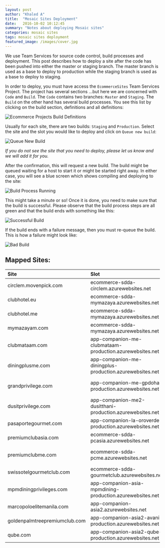 ```yaml
---
layout: post
author: "Khaled A"
title:  "Mosaic Sites Deployment"
date:   2016-10-02 10:12:45
summary: "Notes about deploying Mosaic sites"
categories: mosaic sites
tags: mosaic sites deployment
featured_image: /images/cover.jpg
---
```


We use Team Services for source code control, build processes and deployment. This post describes how to deploy a site after the code has been pushed into either the master or staging branch. The master branch is used as a base to deploy to production while the staging branch is used as a base to deploy to staging.

In order to deploy, you must have access the `EcommerceSites` Team Services Project. The project has several sections ...but here we are concerned with `Code` and `Build`. The `Code` contains two branches: `Master` and `Staging`. The `Build` on the other hand has several build processes. You see this list by clicking on the build section, definitions and all definitions:

![Ecommerce Projects Build Definitions](http://i.imgur.com/KFHeJLi.png)

Usually for each site, there are two builds: `Staging` and `Production`. Select the site and the slot you would like to deploy and click on `Queue new build`:

![Queue New Build](http://i.imgur.com/WfTyx4x.png)

*If you do not see the site that you need to deploy, please let us know and we will add it for you.*

After the confirmation, this will request a new build. The build might be queued waiting for a host to start it or might be started right away. In either case, you will see a blue screen which shows compiling and deploying to the site:

![Build Process Running](http://i.imgur.com/rqHcY8f.png)

This might take a minute or so! Once it is done, you need to make sure that the build is successful. Please observe that the build process steps are all green and that the build ends with something like this:

![Successful Build](http://i.imgur.com/mohssxk.png)

If the build ends with a failure message, then you must re-queue the build. This is how a failure might look like:

![Bad Build](http://i.imgur.com/zg0jKuB.png)

## Mapped Sites:

| Site  | Slot| NOTES |
| :---- |:----|:----- |
| circlem.movenpick.com| ecommerce-sdda-circlem.azurewebsites.net | |
| clubhotel.eu| ecommerce-sdda-mymazaya.azurewebsites.net | |
| clubhotel.me| ecommerce-sdda-mymazaya.azurewebsites.net | |
| mymazayam.com| ecommerce-sdda-mymazaya.azurewebsites.net | |
| clubmataam.com| app-companion-me-clubmataam-production.azurewebsites.net | |
| diningplusme.com| app-companion-me-diningplus-production.azurewebsites.net | Radisson blu |
| grandprivilege.com| app-companion-me-gpdoha-production.azurewebsites.net  | Grand Hyatt Doha |
| dusitprivilege.com| app-companion-me2-dusitthani-production.azurewebsites.net  | Dusit Thani|
| pasaportegourmet.com| app-companion-la-oroverde-production.azurewebsites.net  | Oro Verde|
| premiumclubasia.com| ecommerce-sdda-pcasia.azurewebsites.net  | PC ASia |
| premiumclubme.com| ecommerce-sdda-pcme.azurewebsites.net  | PC Middle East |
| swissotelgourmetclub.com| ecommerce-sdda-gourmetclub.azurewebsites.net  |  |
| mpmdiningprivileges.com| app-companion-asia-mpmdining-production.azurewebsites.net  |  |
| marcopoloelitemanila.com| app-companion-asia2.azurewebsites.net  |  |
| goldenpalmtreepremiumclub.com| app-companion-asia2-avani-production.azurewebsites.net  | Avani  |
| qube.com| app-companion-asia2-qube-production.azurewebsites.net  | Qube  |
